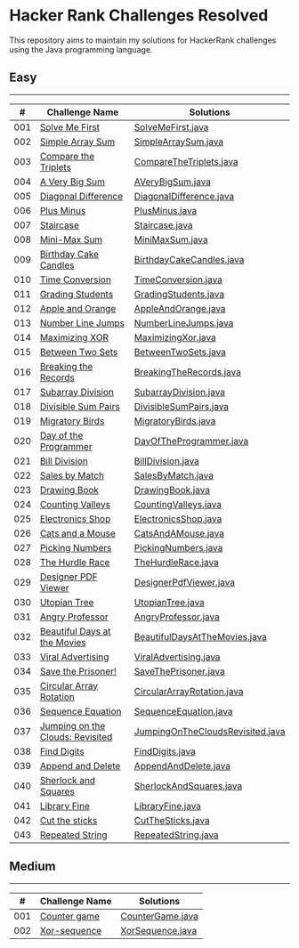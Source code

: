 # Hacker Rank Challenges Resolved
This repository aims to maintain my solutions for HackerRank challenges using the Java programming language.

## Easy
<hr>

| #   | Challenge Name                                                                                                          | Solutions                                                                                                               |
|-----|-------------------------------------------------------------------------------------------------------------------------|-------------------------------------------------------------------------------------------------------------------------|
| 001 | [Solve Me First](https://www.hackerrank.com/challenges/solve-me-first/problem?isFullScreen=true)                        | [SolveMeFirst.java](./src/br/com/eduardocintra/easy/solvemefirst/SolveMeFirst.java)                                     |
| 002 | [Simple Array Sum](https://www.hackerrank.com/challenges/simple-array-sum/problem?isFullScreen=true)                    | [SimpleArraySum.java](./src/br/com/eduardocintra/easy/simplearraysum/SimpleArraySum.java)                               |
| 003 | [Compare the Triplets](https://www.hackerrank.com/challenges/compare-the-triplets/problem?isFullScreen=true)            | [CompareTheTriplets.java](./src/br/com/eduardocintra/easy/comparethetriplets/CompareTheTriplets.java)                   |
| 004 | [A Very Big Sum](https://www.hackerrank.com/challenges/a-very-big-sum/problem?isFullScreen=true)                        | [AVeryBigSum.java](./src/br/com/eduardocintra/easy/averybigsum/AVeryBigSum.java)                                        |
| 005 | [Diagonal Difference](https://www.hackerrank.com/challenges/diagonal-difference/problem?isFullScreen=true)              | [DiagonalDifference.java](./src/br/com/eduardocintra/easy/diagonaldifference/DiagonalDifference.java)                   |
| 006 | [Plus Minus](https://www.hackerrank.com/challenges/plus-minus/problem?isFullScreen=true)                                | [PlusMinus.java](./src/br/com/eduardocintra/easy/plusminus/PlusMinus.java)                                              |
| 007 | [Staircase](https://www.hackerrank.com/challenges/staircase/problem?isFullScreen=true)                                  | [Staircase.java](./src/br/com/eduardocintra/easy/staircase/Staircase.java)                                              |
| 008 | [Mini-Max Sum](https://www.hackerrank.com/challenges/mini-max-sum/problem?isFullScreen=true)                            | [MiniMaxSum.java](./src/br/com/eduardocintra/easy/minimaxsum/MiniMaxSum.java)                                           |
| 009 | [Birthday Cake Candles](https://www.hackerrank.com/challenges/birthday-cake-candles/problem?isFullScreen=true)          | [BirthdayCakeCandles.java](./src/br/com/eduardocintra/easy/birthdaycakecandles/BirthdayCakeCandles.java)                |
| 010 | [Time Conversion](https://www.hackerrank.com/challenges/time-conversion/problem?isFullScreen=true)                      | [TimeConversion.java](./src/br/com/eduardocintra/easy/timeconversion/TimeConversion.java)                               |
| 011 | [Grading Students](https://www.hackerrank.com/challenges/grading?isFullScreen=true)                                     | [GradingStudents.java](./src/br/com/eduardocintra/easy/gradingstudents/GradingStudents.java)                            |
| 012 | [Apple and Orange](https://www.hackerrank.com/challenges/apple-and-orange/problem?isFullScreen=true)                    | [AppleAndOrange.java](./src/br/com/eduardocintra/easy/appleandorange/AppleAndOrange.java)                               |
| 013 | [Number Line Jumps](https://www.hackerrank.com/challenges/kangaroo/problem?isFullScreen=true)                           | [NumberLineJumps.java](./src/br/com/eduardocintra/easy/numberlinejumps/NumberLineJumps.java)                            |
| 014 | [Maximizing XOR](https://www.hackerrank.com/challenges/maximizing-xor/problem?isFullScreen=true)                        | [MaximizingXor.java](./src/br/com/eduardocintra/easy/maximizingxor/MaximizingXor.java)                                  |                                                                                                                                                      
| 015 | [Between Two Sets](https://www.hackerrank.com/challenges/between-two-sets/problem?isFullScreen=true)                    | [BetweenTwoSets.java](./src/br/com/eduardocintra/easy/betweentwosets/BetweenTwoSets.java)                               |                                                                                                                                                      
| 016 | [Breaking the Records](https://www.hackerrank.com/challenges/breaking-best-and-worst-records/problem?isFullScreen=true) | [BreakingTheRecords.java](./src/br/com/eduardocintra/easy/breakingtherecords/BreakingTheRecords.java)                   |                                                                                                                                                      
| 017 | [Subarray Division](https://www.hackerrank.com/challenges/the-birthday-bar/problem?isFullScreen=true)                   | [SubarrayDivision.java](./src/br/com/eduardocintra/easy/subarraydivision/SubarrayDivision.java)                         |                                                                                                                                                      
| 018 | [Divisible Sum Pairs](https://www.hackerrank.com/challenges/divisible-sum-pairs/problem?isFullScreen=true)              | [DivisibleSumPairs.java](./src/br/com/eduardocintra/easy/divisiblesumpairs/DivisibleSumPairs.java)                      |                                                                                                                                                      
| 019 | [Migratory Birds](https://www.hackerrank.com/challenges/migratory-birds/problem?isFullScreen=true)                      | [MigratoryBirds.java](./src/br/com/eduardocintra/easy/migratorybirds/MigratoryBirds.java)                               |                                                                                                                                                      
| 020 | [Day of the Programmer](https://www.hackerrank.com/challenges/day-of-the-programmer/problem?isFullScreen=true)          | [DayOfTheProgrammer.java](./src/br/com/eduardocintra/easy/dayoftheprogrammer/DayOfTheProgrammer.java)                   |                                                                                                                                                      
| 021 | [Bill Division](https://www.hackerrank.com/challenges/bon-appetit/problem?isFullScreen=true)                            | [BillDivision.java](./src/br/com/eduardocintra/easy/billdivision/BillDivision.java)                                     |                                                                                                                                                      
| 022 | [Sales by Match](https://www.hackerrank.com/challenges/sock-merchant/problem?isFullScreen=true)                         | [SalesByMatch.java](./src/br/com/eduardocintra/easy/salesbymatch/SalesByMatch.java)                                     |                                                                                                                                                      
| 023 | [Drawing Book](https://www.hackerrank.com/challenges/drawing-book/problem?isFullScreen=true)                            | [DrawingBook.java](./src/br/com/eduardocintra/easy/drawingbook/DrawingBook.java)                                        |                                                                                                                                                      
| 024 | [Counting Valleys](https://www.hackerrank.com/challenges/counting-valleys/problem?isFullScreen=true)                    | [CountingValleys.java](./src/br/com/eduardocintra/easy/countingvalleys/CountingValleys.java)                            |                                                                                                                                                      
| 025 | [Electronics Shop](https://www.hackerrank.com/challenges/electronics-shop/problem?isFullScreen=true)                    | [ElectronicsShop.java](./src/br/com/eduardocintra/easy/electronicsshop/ElectronicsShop.java)                            |                                                                                                                                                      
| 026 | [Cats and a Mouse](https://www.hackerrank.com/challenges/cats-and-a-mouse/problem?isFullScreen=true)                    | [CatsAndAMouse.java](./src/br/com/eduardocintra/easy/catsandamouse/CatsAndAMouse.java)                                  |                                                                                                                                                      
| 027 | [Picking Numbers](https://www.hackerrank.com/challenges/picking-numbers/problem?isFullScreen=true)                      | [PickingNumbers.java](./src/br/com/eduardocintra/easy/pickingnumbers/PickingNumbers.java)                               |                                                                                                                                                      
| 028 | [The Hurdle Race](https://www.hackerrank.com/challenges/the-hurdle-race/problem?isFullScreen=true)                      | [TheHurdleRace.java](./src/br/com/eduardocintra/easy/thehurdlerace/TheHurdleRace.java)                                  |                                                                                                                                                      
| 029 | [Designer PDF Viewer](https://www.hackerrank.com/challenges/designer-pdf-viewer/problem?isFullScreen=true)              | [DesignerPdfViewer.java](./src/br/com/eduardocintra/easy/designerpdfviewer/DesignerPdfViewer.java)                      |                                                                                                                                                      
| 030 | [Utopian Tree](https://www.hackerrank.com/challenges/utopian-tree/problem?isFullScreen=true)                            | [UtopianTree.java](./src/br/com/eduardocintra/easy/utopiantree/UtopianTree.java)                                        |                                                                                                                                                      
| 031 | [Angry Professor](https://www.hackerrank.com/challenges/angry-professor/problem?isFullScreen=true)                            | [AngryProfessor.java](./src/br/com/eduardocintra/easy/angryprofessor/AngryProfessor.java)                               |                                                                                                                                                      
| 032 | [Beautiful Days at the Movies](https://www.hackerrank.com/challenges/beautiful-days-at-the-movies/problem?isFullScreen=true)                            | [BeautifulDaysAtTheMovies.java](./src/br/com/eduardocintra/easy/beautifuldaysatthemovies/BeautifulDaysAtTheMovies.java) |                                                                                                                                                      
| 033 | [Viral Advertising](https://www.hackerrank.com/challenges/strange-advertising/problem?isFullScreen=true)                            | [ViralAdvertising.java](./src/br/com/eduardocintra/easy/viraladvertising/ViralAdvertising.java)                         |                                                                                                                                                      
| 034 | [Save the Prisoner!](https://www.hackerrank.com/challenges/save-the-prisoner/problem?isFullScreen=true)                            | [SaveThePrisoner.java](./src/br/com/eduardocintra/easy/savetheprisoner/SaveThePrisoner.java)                            |                                                                                                                                                      
| 035 | [Circular Array Rotation](https://www.hackerrank.com/challenges/circular-array-rotation/problem?isFullScreen=true)                            | [CircularArrayRotation.java](./src/br/com/eduardocintra/easy/circulararrayrotation/CircularArrayRotation.java)          |                                                                                                                                                      
| 036 | [Sequence Equation](https://www.hackerrank.com/challenges/permutation-equation/problem?isFullScreen=true)                            | [SequenceEquation.java](./src/br/com/eduardocintra/easy/sequenceequation/SequenceEquation.java)                         |                                                                                                                                                      
| 037 | [Jumping on the Clouds: Revisited](https://www.hackerrank.com/challenges/jumping-on-the-clouds-revisited/problem?isFullScreen=true)                            | [JumpingOnTheCloudsRevisited.java](./src/br/com/eduardocintra/easy/jumpingonthecloudsrevisited/JumpingOnTheCloudsRevisited.java) |                                                                                                                                                      
| 038 | [Find Digits](https://www.hackerrank.com/challenges/find-digits/problem?isFullScreen=true)                            | [FindDigits.java](./src/br/com/eduardocintra/easy/finddigits/FindDigits.java)                                           |                                                                                                                                                      
| 039 | [Append and Delete](https://www.hackerrank.com/challenges/append-and-delete/problem?isFullScreen=true)                            | [AppendAndDelete.java](./src/br/com/eduardocintra/easy/appendanddelete/AppendAndDelete.java)                            |                                                                                                                                                      
| 040 | [Sherlock and Squares](https://www.hackerrank.com/challenges/sherlock-and-squares/problem?isFullScreen=true)                            | [SherlockAndSquares.java](./src/br/com/eduardocintra/easy/sherlockandsquares/SherlockAndSquares.java)                   |                                                                                                                                                      
| 041 | [Library Fine](https://www.hackerrank.com/challenges/library-fine/problem?isFullScreen=true)                            | [LibraryFine.java](./src/br/com/eduardocintra/easy/libraryfine/LibraryFine.java)                                        |                                                                                                                                                      
| 042 | [Cut the sticks](https://www.hackerrank.com/challenges/cut-the-sticks/problem?isFullScreen=true)                            | [CutTheSticks.java](./src/br/com/eduardocintra/easy/cutthesticks/CutTheSticks.java)                                     |                                                                                                                                                      
| 043 | [Repeated String](https://www.hackerrank.com/challenges/repeated-string/problem?isFullScreen=true)                            | [RepeatedString.java](./src/br/com/eduardocintra/easy/repeatedstring/RepeatedString.java)                               |                                                                                                                                                      

## Medium
<hr>

| #   | Challenge Name                                                                               | Solutions                                                                          |
|-----|----------------------------------------------------------------------------------------------|------------------------------------------------------------------------------------|
| 001 | [Counter game](https://www.hackerrank.com/challenges/counter-game/problem?isFullScreen=true) | [CounterGame.java](./src/br/com/eduardocintra/medium/countergame/CounterGame.java) |
| 002 | [Xor-sequence](https://www.hackerrank.com/challenges/xor-se/problem?isFullScreen=true)       | [XorSequence.java](./src/br/com/eduardocintra/medium/xorsequence/XorSequence.java) |
